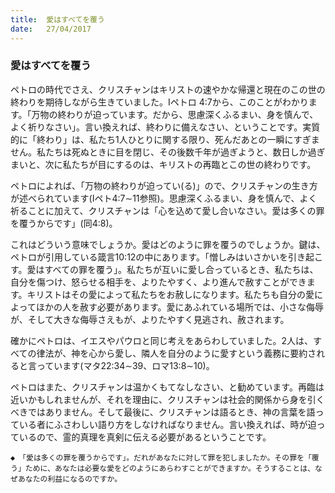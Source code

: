 ```yaml
---
title:  愛はすべてを覆う
date:   27/04/2017
---
```


### 愛はすべてを覆う

 ペトロの時代でさえ、クリスチャンはキリストの速やかな帰還と現在のこの世の終わりを期待しながら生きていました。Iペトロ 4:7から、このことがわかります。「万物の終わりが迫っています。だから、思慮深くふるまい、身を慎んで、よく祈りなさい」。言い換えれば、終わりに備えなさい、ということです。実質的に「終わり」は、私たち1人ひとりに関する限り、死んだあとの一瞬にすぎません。私たちは死ぬときに目を閉じ、その後数千年が過ぎようと、数日しか過ぎまいと、次に私たちが目にするのは、キリストの再臨とこの世の終わりです。

 ペトロによれば、「万物の終わりが迫ってい(る)」ので、クリスチャンの生き方が述べられています(Iペト4:7∼11参照)。思慮深くふるまい、身を慎んで、よく祈ることに加えて、クリスチャンは「心を込めて愛し合いなさい。愛は多くの罪を覆うからです」(同4:8)。

 これはどういう意味でしょうか。愛はどのように罪を覆うのでしょうか。鍵は、ペトロが引用している箴言10:12の中にあります。「憎しみはいさかいを引き起こす。愛はすべての罪を覆う」。私たちが互いに愛し合っているとき、私たちは、自分を傷つけ、怒らせる相手を、よりたやすく、より進んで赦すことができます。キリストはその愛によって私たちをお赦しになります。私たちも自分の愛によってほかの人を赦す必要があります。愛にあふれている場所では、小さな侮辱が、そして大きな侮辱さえもが、よりたやすく見逃され、赦されます。

 確かにペトロは、イエスやパウロと同じ考えをあらわしていました。2人は、すべての律法が、神を心から愛し、隣人を自分のように愛すという義務に要約されると言っています(マタ22:34∼39、ロマ13:8∼10)。

 ペトロはまた、クリスチャンは温かくもてなしなさい、と勧めています。再臨は近いかもしれませんが、それを理由に、クリスチャンは社会的関係から身を引くべきではありません。そして最後に、クリスチャンは語るとき、神の言葉を語っている者にふさわしい語り方をしなければなりません。言い換えれば、時が迫っているので、霊的真理を真剣に伝える必要があるということです。

`◆　「愛は多くの罪を覆うからです」。だれがあなたに対して罪を犯しましたか。その罪を「覆う」ために、あなたは必要な愛をどのようにあらわすことができますか。そうすることは、なぜあなたの利益になるのですか。`
